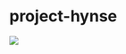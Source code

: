 # project-hynse
![](https://media.discordapp.net/attachments/1033187106215964793/1067015012239020112/disaw.png?width=566&height=566)
